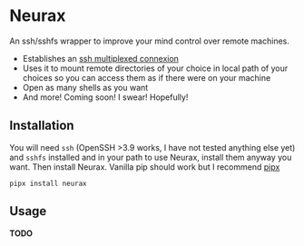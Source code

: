 Neurax
======

An ssh/sshfs wrapper to improve your mind control over remote machines.

- Establishes an [ssh multiplexed connexion](https://en.wikibooks.org/wiki/OpenSSH/Cookbook/Multiplexing)
- Uses it to mount remote directories of your choice in local path of your choices so you can access them as if there were on your machine
- Open as many shells as you want
- And more! Coming soon! I swear! Hopefully!

## Installation

You will need `ssh` (OpenSSH >3.9 works, I have not tested anything else yet) and `sshfs` installed and in your path to use Neurax, install them anyway you want. Then install Neurax. Vanilla pip should work but I recommend [pipx](https://pipxproject.github.io/pipx/)

```console
pipx install neurax
```

## Usage

**TODO**